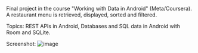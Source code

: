 Final project in the course "Working with Data in Android" (Meta/Coursera).
A restaurant menu is retrieved, displayed, sorted and filtered.

Topics: REST APIs in Android, Databases and SQL data in Android with Room and SQLite. 

Screenshot:
![image](https://github.com/MariGsp/LittleLemon-filterMenu/assets/47831753/4f297e4b-9ad3-4e60-a9f2-b1fee4143629)

